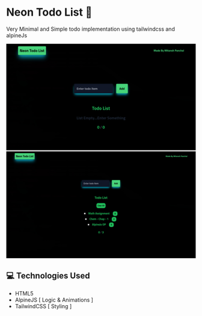 # Neon Todo List 💚

Very Minimal and Simple todo implementation using tailwindcss and alpineJs

![image1](./assets/pic1.jpg)
![image2](./assets/pic2.jpg)

## 💻 Technologies Used
- HTML5
- AlpineJS [ Logic & Animations ]
- TailwindCSS [ Styling ]
